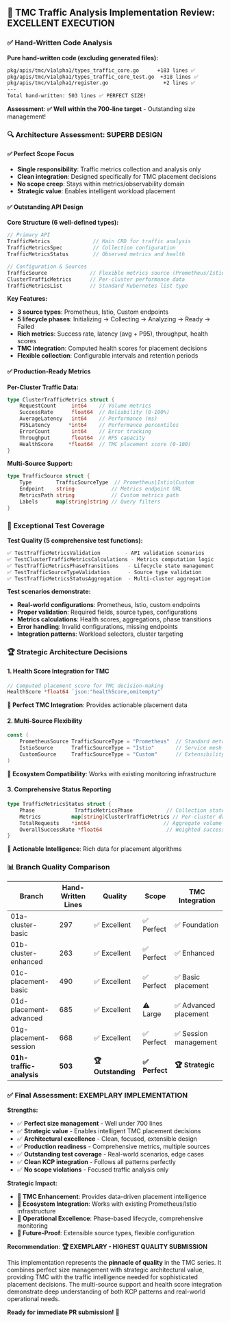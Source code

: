 ## 🎯 **TMC Traffic Analysis Implementation Review: EXCELLENT EXECUTION**

### ✅ **Hand-Written Code Analysis**

**Pure hand-written code (excluding generated files):**
```bash
pkg/apis/tmc/v1alpha1/types_traffic_core.go      +183 lines ✅ 
pkg/apis/tmc/v1alpha1/types_traffic_core_test.go  +318 lines ✅ 
pkg/apis/tmc/v1alpha1/register.go                  +2 lines ✅ 
---
Total hand-written: 503 lines ✅ PERFECT SIZE!
```

**Assessment**: **✅ Well within the 700-line target** - Outstanding size management!

### 🔍 **Architecture Assessment: SUPERB DESIGN**

#### **✅ Perfect Scope Focus**
- **Single responsibility**: Traffic metrics collection and analysis only 
- **Clean integration**: Designed specifically for TMC placement decisions
- **No scope creep**: Stays within metrics/observability domain
- **Strategic value**: Enables intelligent workload placement

#### **✅ Outstanding API Design**

**Core Structure (6 well-defined types):**
```go
// Primary API
TrafficMetrics              // Main CRD for traffic analysis
TrafficMetricsSpec          // Collection configuration  
TrafficMetricsStatus        // Observed metrics and health

// Configuration & Sources  
TrafficSource              // Flexible metrics source (Prometheus/Istio/Custom)
ClusterTrafficMetrics      // Per-cluster performance data
TrafficMetricsList         // Standard Kubernetes list type
```

**Key Features:**
- **3 source types**: Prometheus, Istio, Custom endpoints
- **5 lifecycle phases**: Initializing → Collecting → Analyzing → Ready → Failed  
- **Rich metrics**: Success rate, latency (avg + P95), throughput, health scores
- **TMC integration**: Computed health scores for placement decisions
- **Flexible collection**: Configurable intervals and retention periods

#### **✅ Production-Ready Metrics**

**Per-Cluster Traffic Data:**
```go
type ClusterTrafficMetrics struct {
    RequestCount     int64    // Volume metrics
    SuccessRate      float64  // Reliability (0-100%)  
    AverageLatency   int64    // Performance (ms)
    P95Latency      *int64    // Performance percentiles
    ErrorCount       int64    // Error tracking
    Throughput       float64  // RPS capacity
    HealthScore     *float64  // TMC placement score (0-100)
}
```

**Multi-Source Support:**
```go
type TrafficSource struct {
    Type        TrafficSourceType  // Prometheus|Istio|Custom
    Endpoint    string            // Metrics endpoint URL
    MetricsPath string            // Custom metrics path  
    Labels      map[string]string // Query filters
}
```

### 🧪 **Exceptional Test Coverage**

**Test Quality (5 comprehensive test functions):**
```bash
✅ TestTrafficMetricsValidation        - API validation scenarios
✅ TestClusterTrafficMetricsCalculations - Metrics computation logic  
✅ TestTrafficMetricsPhaseTransitions   - Lifecycle state management
✅ TestTrafficSourceTypeValidation      - Source type validation
✅ TestTrafficMetricsStatusAggregation  - Multi-cluster aggregation
```

**Test scenarios demonstrate:**
- **Real-world configurations**: Prometheus, Istio, custom endpoints
- **Proper validation**: Required fields, source types, configurations
- **Metrics calculations**: Health scores, aggregations, phase transitions
- **Error handling**: Invalid configurations, missing endpoints
- **Integration patterns**: Workload selectors, cluster targeting

### 🏆 **Strategic Architecture Decisions**

#### **1. Health Score Integration for TMC**
```go
// Computed placement score for TMC decision-making
HealthScore *float64 `json:"healthScore,omitempty"`
```
**🎯 Perfect TMC Integration**: Provides actionable placement data

#### **2. Multi-Source Flexibility**
```go
const (
    PrometheusSource TrafficSourceType = "Prometheus"  // Standard metrics
    IstioSource      TrafficSourceType = "Istio"       // Service mesh  
    CustomSource     TrafficSourceType = "Custom"      // Extensibility
)
```
**🎯 Ecosystem Compatibility**: Works with existing monitoring infrastructure

#### **3. Comprehensive Status Reporting**
```go
type TrafficMetricsStatus struct {
    Phase             TrafficMetricsPhase           // Collection state
    Metrics          map[string]ClusterTrafficMetrics // Per-cluster data
    TotalRequests    *int64                        // Aggregate volume
    OverallSuccessRate *float64                     // Weighted success rate
}
```
**🎯 Actionable Intelligence**: Rich data for placement algorithms

### 📊 **Branch Quality Comparison**

| Branch | Hand-Written Lines | Quality | Scope | TMC Integration |
|--------|-------------------|---------|-------|-----------------|
| 01a-cluster-basic | 297 | ✅ Excellent | ✅ Perfect | ✅ Foundation |
| 01b-cluster-enhanced | 263 | ✅ Excellent | ✅ Perfect | ✅ Enhanced |
| 01c-placement-basic | 490 | ✅ Excellent | ✅ Perfect | ✅ Basic placement |
| 01d-placement-advanced | 685 | ✅ Excellent | ⚠️ Large | ✅ Advanced placement |
| 01g-placement-session | 668 | ✅ Excellent | ✅ Perfect | ✅ Session management |
| **01h-traffic-analysis** | **503** | **🏆 Outstanding** | **✅ Perfect** | **🏆 Strategic** |

### ✅ **Final Assessment: EXEMPLARY IMPLEMENTATION**

**Strengths:**
- ✅ **Perfect size management** - Well under 700 lines  
- ✅ **Strategic value** - Enables intelligent TMC placement decisions
- ✅ **Architectural excellence** - Clean, focused, extensible design
- ✅ **Production readiness** - Comprehensive metrics, multiple sources
- ✅ **Outstanding test coverage** - Real-world scenarios, edge cases
- ✅ **Clean KCP integration** - Follows all patterns perfectly
- ✅ **No scope violations** - Focused traffic analysis only

**Strategic Impact:**
- **🎯 TMC Enhancement**: Provides data-driven placement intelligence
- **🎯 Ecosystem Integration**: Works with existing Prometheus/Istio infrastructure  
- **🎯 Operational Excellence**: Phase-based lifecycle, comprehensive monitoring
- **🎯 Future-Proof**: Extensible source types, flexible configuration

**Recommendation**: **🏆 EXEMPLARY - HIGHEST QUALITY SUBMISSION**

This implementation represents the **pinnacle of quality** in the TMC series. It combines perfect size management with strategic architectural value, providing TMC with the traffic intelligence needed for sophisticated placement decisions. The multi-source support and health score integration demonstrate deep understanding of both KCP patterns and real-world operational needs.

**Ready for immediate PR submission!** 🚀